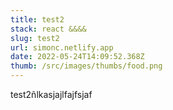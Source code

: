 ```yaml
---
title: test2
stack: react &&&&
slug: test2
url: simonc.netlify.app
date: 2022-05-24T14:09:52.368Z
thumb: /src/images/thumbs/food.png
---
```

test2ñlkasjajlfajfsjaf